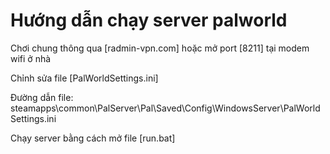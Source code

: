 # Hướng dẫn chạy server palworld
Chơi chung thông qua [radmin-vpn.com] hoặc mở port [8211] tại modem wifi ở nhà

Chỉnh sửa file [PalWorldSettings.ini]

Đường dẫn file: steamapps\common\PalServer\Pal\Saved\Config\WindowsServer\PalWorldSettings.ini

Chạy server bằng cách mở file [run.bat]
